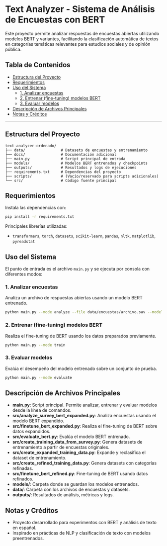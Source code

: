 # Text Analyzer - Sistema de Análisis de Encuestas con BERT

Este proyecto permite analizar respuestas de encuestas abiertas utilizando modelos BERT y variantes, facilitando la clasificación automática de textos en categorías temáticas relevantes para estudios sociales y de opinión pública.

## Tabla de Contenidos
- [Estructura del Proyecto](#estructura-del-proyecto)
- [Requerimientos](#requerimientos)
- [Uso del Sistema](#uso-del-sistema)
    - [1. Analizar encuestas](#1-analizar-encuestas)
    - [2. Entrenar (fine-tuning) modelos BERT](#2-entrenar-fine-tuning-modelos-bert)
    - [3. Evaluar modelos](#3-evaluar-modelos)
- [Descripción de Archivos Principales](#descripción-de-archivos-principales)
- [Notas y Créditos](#notas-y-créditos)

---

## Estructura del Proyecto

```
text-analyzer-ordenado/
├── data/                # Datasets de encuestas y entrenamiento
├── docs/                # Documentación adicional
├── main.py              # Script principal de entrada
├── models/              # Modelos BERT entrenados y checkpoints
├── outputs/             # Resultados y logs de ejecuciones
├── requirements.txt     # Dependencias del proyecto
├── scripts/             # (Vacío/reservado para scripts adicionales)
└── src/                 # Código fuente principal
```

## Requerimientos

Instala las dependencias con:
```bash
pip install -r requirements.txt
```
Principales librerías utilizadas:
- `transformers`, `torch`, `datasets`, `scikit-learn`, `pandas`, `nltk`, `matplotlib`, `pyreadstat`

## Uso del Sistema

El punto de entrada es el archivo `main.py` y se ejecuta por consola con diferentes modos:

### 1. Analizar encuestas
Analiza un archivo de respuestas abiertas usando un modelo BERT entrenado.
```bash
python main.py --mode analyze --file data/encuestas/archivo.sav --model models/bert-expanded
```

### 2. Entrenar (fine-tuning) modelos BERT
Realiza el fine-tuning de BERT usando los datos preparados previamente.
```bash
python main.py --mode train
```

### 3. Evaluar modelos
Evalúa el desempeño del modelo entrenado sobre un conjunto de prueba.
```bash
python main.py --mode evaluate
```

## Descripción de Archivos Principales

- **main.py**: Script principal. Permite analizar, entrenar y evaluar modelos desde la línea de comandos.
- **src/analyze_survey_bert_expanded.py**: Analiza encuestas usando el modelo BERT expandido.
- **src/finetune_bert_expanded.py**: Realiza el fine-tuning de BERT sobre datos expandidos.
- **src/evaluate_bert.py**: Evalúa el modelo BERT entrenado.
- **src/create_training_data_from_survey.py**: Genera datasets de entrenamiento a partir de encuestas originales.
- **src/create_expanded_training_data.py**: Expande y reclasifica el dataset de entrenamiento.
- **src/create_refined_training_data.py**: Genera datasets con categorías refinadas.
- **src/finetune_bert_refined.py**: Fine-tuning de BERT usando datos refinados.
- **models/**: Carpeta donde se guardan los modelos entrenados.
- **data/**: Carpeta con los archivos de encuestas y datasets.
- **outputs/**: Resultados de análisis, métricas y logs.

## Notas y Créditos
- Proyecto desarrollado para experimentos con BERT y análisis de texto en español.
- Inspirado en prácticas de NLP y clasificación de texto con modelos preentrenados.


